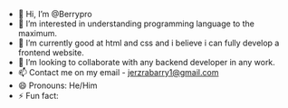 - 👋 Hi, I’m @Berrypro
- 👀 I’m interested in understanding programming language to the maximum.
- 🌱 I’m currently good at html and css and i believe i can fully develop a frontend website.
- 💞️ I’m looking to collaborate with any backend developer in any work.
- 📫 Contact me on my email - jerzrabarry1@gmail.com
- 😄 Pronouns: He/Him
- ⚡ Fun fact: 

<!---
Berrypro/Berrypro is a ✨ special ✨ repository because its `README.md` (this file) appears on your GitHub profile.
You can click the Preview link to take a look at your changes.
--->
